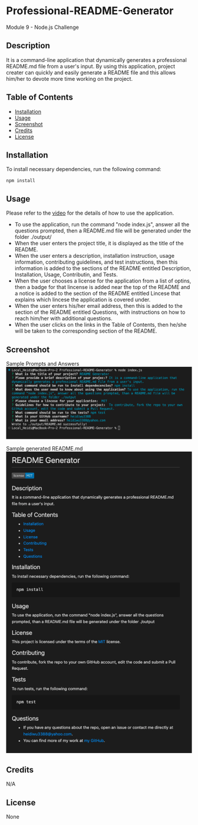# Professional-README-Generator
Module 9 - Node.js Challenge

## Description

It is a command-line application that dynamically generates a professional README.md file from a user's input.
By using this application, project creater can quickly and easily generate a README file and this allows him/her to devote more time working on the project.

## Table of Contents
* [Installation](#installation)
* [Usage](#usage)
* [Screenshot](#Screenshot)
* [Credits](#Credits)
* [License](#license) 

## Installation
To install necessary dependencies, run the following command:
```
npm install
```

## Usage
Please refer to the [video](https://youtu.be/S6pnmOXEiXM) for the details of how to use the application.
- To use the application, run the command "node index.js", answer all the questions prompted, then a README.md file will be generated under the folder ./output/
- When the user enters the project title, it is displayed as the title of the README.
- When the user enters a description, installation instruction, usage information, contributing guidelines, and test instructions, then this information is added to the sections of the README entitled Description, Installation, Usage, Contributin, and Tests.
- When the user chooses a license for the application from a list of optins, then a badge for that lincense is added near the top of the README and a notice is added to the section of the README entitled Lincese that explains which lincese the application is covered under.
- When the user enters his/her email address, then this is added to the section of the README entitled Questions, with instructions on how to reach him/her with additional questions.
- When the user clicks on the links in the Table of Contents, then he/she will be taken to the corresponding section of the README. 


## Screenshot

Sample Prompts and Answers
![Prompts & Answers](./assets/images/Screenshot_prompts_answers.png)

Sample generated README.md
![generated README.md](./assets/images/Screenshot_generated_README.png)


## Credits

N/A

## License

None
